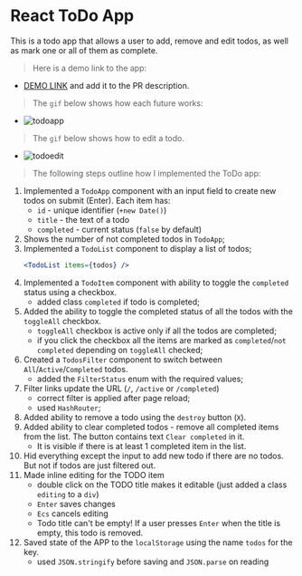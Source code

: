 # React ToDo App

This is a todo app that allows a user to add, remove and edit todos, as well as mark one or all of them as complete.

> Here is a demo link to the app:
- [DEMO LINK](https://MeshackDev.github.io/react_todo-app/) and add it to the PR description.

> The `gif` below shows how each future works:
- ![todoapp](./description/todoapp.gif)

> The `gif` below shows how to edit a todo.
- ![todoedit](./description/edittodo.gif)


> The following steps outline how I implemented the ToDo app:

1. Implemented a `TodoApp` component with an input field to create new todos on submit (Enter). Each item has:
    - `id` - unique identifier (`+new Date()`)
    - `title` - the text of a todo
    - `completed` - current status (`false` by default)
1. Shows the number of not completed todos in `TodoApp`;
1. Implemented a `TodoList` component to display a list of todos;
    ```jsx harmony
    <TodoList items={todos} />
    ```
1. Implemented a `TodoItem` component with ability to toggle the `completed` status using a checkbox.
    - added class `completed` if todo is completed;
1. Added the ability to toggle the completed status of all the todos with the `toggleAll` checkbox.
    - `toggleAll` checkbox is active only if all the todos are completed;
    - if you click the checkbox all the items are marked as `completed`/`not completed` depending on `toggleAll` checked;
1. Created a `TodosFilter` component to switch between `All`/`Active`/`Completed` todos.
    - added the `FilterStatus` enum with the required values;
1. Filter links update the URL (`/`, `/active` or `/completed`)
    - correct filter is applied after page reload;
    - used `HashRouter`;
1. Added ability to remove a todo using the `destroy` button (`X`).
1. Added ability to clear completed todos - remove all completed items from the list. The button contains text `Clear completed` in it.
    - It is visible if there is at least 1 completed item in the list.
1. Hid everything except the input to add new todo if there are no todos. But not if todos are just filtered out.
1. Made inline editing for the TODO item
    - double click on the TODO title makes it editable (just added a class `editing` to a `div`)
    - `Enter` saves changes
    - `Ecs` cancels editing
    - Todo title can't be empty! If a user presses `Enter` when the title is empty, this todo is removed.
1. Saved state of the APP to the `localStorage` using the name `todos` for the key.
    - used `JSON.stringify` before saving and `JSON.parse` on reading
